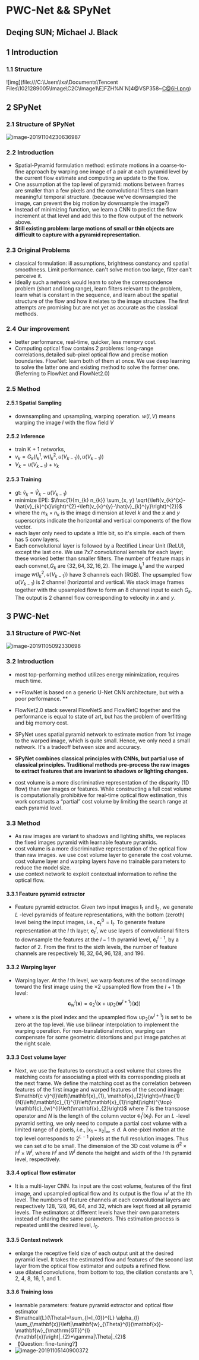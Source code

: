 # PWC-Net && SPyNet

## Deqing SUN; Michael J. Black

## 1 Introduction

### 1.1 Structure

 ![img](file:///C:\Users\lxa\Documents\Tencent Files\1021289005\Image\C2C\Image1\E]FZH%N`N]4@VSP358~C@6H.png) 

## 2 SPyNet

### 2.1 Structure of SPyNet

![image-20191104230636987](C:\Users\lxa\AppData\Roaming\Typora\typora-user-images\image-20191104230636987.png)

### 2.2 Introduction

- Spatial-Pyramid formulation method: estimate motions in a coarse-to-fine approach by warping one image of a pair at each pyramid level by the current flow estimate and computing an update to the flow. 
- One assumption at the top level of pyramid: motions between frames are smaller than a few pixels and the convolutional filters can learn meaningful temporal structure. (because we've downsampled the image, can prevent the big motion by downsample the image?)
- Instead of minimizing function, we learn a CNN to predict the flow increment at that level and add this to the flow output of the network above.
- **Still existing problem: large motions of small or thin objects are difficult to capture with a pyramid representation.**

### 2.3 Original Problems

- classical formulation: ill assumptions, brightness constancy and spatial smoothness. Limit performance. can't solve motion too large, filter can't perceive it.
- Ideally such a network would learn to solve the correspondence problem (short and long range), learn filters relevant to the problem, learn what is constant in the sequence, and learn about the spatial structure of the flow and how it relates to the image structure. The first attempts are promising but are not yet as accurate as the classical methods.

### 2.4 Our improvement

- better performance, real-time, quicker, less memory cost.
- Computing optical flow contains 2 problems: long-range correlations,detailed sub-pixel optical flow and precise motion boundaries. FlowNet: learn both of them at once. We use deep learning to solve the latter one and existing method to solve the former one. (Referring to FlowNet and FlowNet2.0)

### 2.5 Method

#### 2.5.1 Spatial Sampling

- downsampling and upsampling, warping operation. $w(I, V)$ means warping the image $I$ with the flow field $V$

#### 2.5.2 Inference

- train K + 1 networks,
- $v_{k}=G_{k}\left(I_{k}^{1}, w\left(I_{k}^{2}, u\left(V_{k-1}\right)\right), u\left(V_{k-1}\right)\right)$
- $V_{k}=u\left(V_{k-1}\right)+v_{k}$

#### 2.5.3 Training

- gt: $\hat{v}_{k}=\hat{V}_{k}-u\left(V_{k-1}\right)$
- minimize EPE: $\frac{1}{m_{k} n_{k}} \sum_{x, y} \sqrt{\left(v_{k}^{x}-\hat{v}_{k}^{x}\right)^{2}+\left(v_{k}^{y}-\hat{v}_{k}^{y}\right)^{2}}$
- where the $m_{k} \times n_{k}$ is the image dimension at level $k$ and the $x$ and $y$ superscripts indicate the horizontal and vertical components of the flow vector.
- each layer only need to update a little bit, so it's simple. each of them has 5 conv layers.
- Each convolutional layer is followed by a Rectified Linear Unit (ReLU), except the last one. We use $7 \mathrm{x} 7$ convolutional kernels for each layer; these worked better than smaller filters. The number of feature maps in each convnet,$G_{k}$ are $\{32,64,32,16,2\} .$ The image $I_{k}^{1}$ and the warped image $w\left(I_{k}^{2}, u\left(V_{k-1}\right)\right)$ have 3 channels each (RGB). The upsampled flow $u\left(V_{k-1}\right)$ is 2 channel (horizontal and vertical. We stack image frames together with the upsampled flow to form an 8 channel input to each $G_{k} .$ The output is 2 channel flow corresponding to velocity in $x$ and $y .$


## 3 PWC-Net

### 3.1 Structure of PWC-Net

![image-20191105092330698](C:\Users\lxa\AppData\Roaming\Typora\typora-user-images\image-20191105092330698.png)

### 3.2 Introduction

- most top-performing method utilizes energy minimization, requires much time.

- **FlowNet is based on a generic U-Net CNN architecture, but with a poor performance.  **

- FlowNet2.0 stack several FlowNetS and FlowNetC together and the performance is equal to state of art, but has the problem of overfitting and big memory cost.

- SPyNet uses spatial pyramid network to estimate motion from 1st image to the warped image, which is quite small. Hence, we only need a small network. It's a tradeoff between size and accuracy.

- **SPyNet combines classical principles with CNNs, but partial use of classical principles. Traditional methods pre-process the raw images to extract features that are invariant to shadows or lighting changes.**  

- cost volume is a more discriminative representation of the disparity (1D flow) than raw images or features. While constructing a full cost volume is computationally prohibitive for real-time optical flow estimation, this work constructs a “partial” cost volume by limiting the search range at each pyramid level.


### 3.3 Method

- As raw images are variant to shadows and lighting shifts, we replaces the fixed images pyramid with learnable feature pyramids.
- cost volume is a more discriminative representation of the optical flow than raw images. we use cost volume layer to generate the cost volume. cost volume layer and warping layers have no trainable parameters to reduce the model size.
- use context network to exploit contextual information to refine the optical flow.

#### 3.3.1 Feature pyramid extractor

- Feature pyramid extractor. Given two input images $\mathbf{I}_{1}$ and $\mathbf{I}_{2},$ we generate $L$ -level pyramids of feature representations, with the bottom (zeroth) level being the input images, i.e., $\mathbf{c}_{t}^{0}=\mathbf{I}_{t}$. To generate feature representation at the $l$ th layer, $\mathbf{c}_{t}^{l},$ we use layers of convolutional filters to downsample the features at the $l-1$ th pyramid level, $\mathbf{c}_{t}^{l-1},$ by a factor of $2 .$ From the first to the sixth levels, the number of feature channels are respectively $16,32,64,96,128,$ and $196 .$

#### 3.3.2 Warping layer

- Warping layer. At the $l$ th level, we warp features of the second image toward the first image using the $\times 2$ upsampled flow from the $l+1$ th level:
$$
\mathbf{c}_{w}^{l}(\mathbf{x})=\mathbf{c}_{2}^{l}\left(\mathbf{x}+\operatorname{up}_{2}\left(\mathbf{w}^{l+1}\right)(\mathbf{x})\right)
$$

- where $\mathrm{x}$ is the pixel index and the upsampled flow $\mathrm{up}_{2}\left(\mathrm{w}^{l+1}\right)$ is set to be zero at the top level. We use bilinear interpolation to implement the warping operation. For non-translational motion, warping can compensate for some geometric distortions and put image patches at the right scale.

#### 3.3.3 Cost volume layer

- Next, we use the features to construct a cost volume that stores the matching costs for associating  a pixel with its corresponding pixels at the next frame. We define the matching cost as the correlation between features of the first image and warped features of the second image:
$\mathbf{c v}^{l}\left(\mathbf{x}_{1}, \mathbf{x}_{2}\right)=\frac{1}{N}\left(\mathbf{c}_{1}^{l}\left(\mathbf{x}_{1}\right)\right)^{\top} \mathbf{c}_{w}^{l}\left(\mathbf{x}_{2}\right)$
where $T$ is the transpose operator and $N$ is the length of the column vector $\mathbf{c}_{1}^{l}\left(\mathbf{x}_{1}\right) .$ For an $L$ -level pyramid setting, we only need to compute a partial cost volume with a limited range of $d$ pixels, $i . e .,\left|\mathrm{x}_{1}-\mathrm{x}_{2}\right|_{\infty} \leq d .$ A one-pixel motion at
the top level corresponds to $2^{L-1}$ pixels at the full resolution images. Thus we can set $d$ to be small. The dimension of the $3 \mathrm{D}$ cost volume is $d^{2} \times H^{l} \times W^{l},$ where $H^{l}$ and $W^{l}$ denote the height and width of the $l$ th pyramid level, respectively.

#### 3.3.4 optical flow estimator

- It is a multi-layer CNN. Its input are the cost volume, features of the first image, and upsampled optical flow and its output is the flow $w^l$ at the $l$th level. The numbers of feature channels at each convolutional layers are respectively 128, 128, 96, 64, and 32, which are kept fixed at all pyramid levels. The estimators at different levels have their own parameters instead of sharing the same parameters. This estimation process is repeated until the
desired level, $l_0$.

#### 3.3.5 Context network

- enlarge the receptive field size of each output unit at the desired pyramid level. It takes the estimated flow and features of the second last layer from the optical flow estimator and outputs a refined flow.
- use dilated convolutions, from bottom to top, the dilation constants are 1, 2, 4, 8, 16, 1, and 1.

#### 3.3.6 Training loss

- learnable parameters: feature pyramid extractor and optical flow estimator
- $\mathcal{L}(\Theta)=\sum_{l=l_{0}}^{L} \alpha_{l} \sum_{\mathbf{x}}\left|\mathbf{w}_{\Theta}^{l}(\mathbf{x})-\mathbf{w}_{\mathrm{GT}}^{l}(\mathbf{x})\right|_{2}+\gamma|\Theta|_{2}$
- 【Question: fine-tuning?】
- ![image-20191105140900372](C:\Users\lxa\AppData\Roaming\Typora\typora-user-images\image-20191105140900372.png)